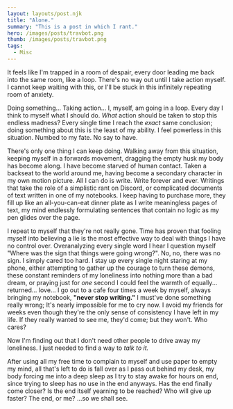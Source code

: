 ```yaml
---
layout: layouts/post.njk
title: "Alone."
summary: "This is a post in which I rant."
hero: /images/posts/travbot.png
thumb: /images/posts/travbot.png
tags:
  - Misc
---
```

It feels like I'm trapped in a room of despair, every door leading me back into the same room, like a loop. There's no way out until I take action myself. I cannot keep waiting with this, or I'll be stuck in this infinitely repeating room of anxiety.

Doing something... Taking action...
I, myself, am going in a loop. Every day I think to myself what I should do. *What* action should be taken to stop this endless madness? Every single time I reach the *exact* same conclusion; doing something about this is the least of my ability. I feel powerless in this situation. Numbed to my fate. No say to have.

There's only one thing I can keep doing. Walking away from this situation, keeping myself in a forwards movement, dragging the empty husk my body has become along. I have become starved of human contact. Taken a backseat to the world around me, having become a secondary character in my own motion picture. All I can do is write. Write forever and ever. Writings that take the role of a simplistic rant on Discord, or complicated documents of text written in one of my notebooks. I keep having to purchase more, they fill up like an all-you-can-eat dinner plate as I write meaningless pages of text, my mind endlessly formulating sentences that contain no logic as my pen glides over the page.

I repeat to myself that they're not really gone. Time has proven that fooling myself into believing a lie is the most effective way to deal with things I have no control over.
Overanalyzing every single word I hear I question myself "Where was the sign that things were going wrong?". No, no, there was no sign. I simply cared too hard.
I stay up every single night staring at my phone, either attempting to gather up the courage to turn these demons, these constant reminders of my loneliness into nothing more than a bad dream, or praying just for *one* second I could feel the warmth of equally... returned... love...
I go out to a cafe four times a week by myself, always bringing my notebook, **"never stop writing."**
I must've done something really wrong; It's nearly impossible for me to cry now.
I avoid my friends for weeks even though they're the only sense of consistency I have left in my life.
If they really wanted to see me, they'd come; but they won't. Who cares?

Now I'm finding out that I don't need other people to drive away my loneliness.
I just needed to find a way to *talk to it.*

After using all my free time to complain to myself and use paper to empty my mind, all that's left to do is fall over as I pass out behind my desk, my body forcing me into a deep sleep as I try to stay awake for hours on end, since trying to sleep has no use in the end anyways.
Has the end finally come closer?
Is the end itself yearning to be reached?
Who will give up faster?
The end, or me?
...so we shall see.
